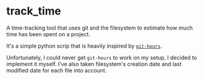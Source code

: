 # track_time

A time-tracking tool that uses git and the filesystem to estimate how much time has been spent on a project.

It's a simple python scrip that is heavily inspired by [`git-hours`](https://github.com/kimmobrunfeldt/git-hours).

Unfortunately, I could never get `git-hours` to work on my setup, I decided to implement it myself.
I've also taken filesystem's creation date and last modified date for each file into account.
